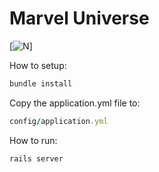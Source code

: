 # Marvel Universe

[![N](https://seeklogo.com/images/M/marvel-comics-logo-31D9B4C7FB-seeklogo.com.png)]

How to setup: 

```ruby
bundle install
```
Copy the application.yml file to:

```ruby
config/application.yml
```

How to run:
```ruby
rails server
```